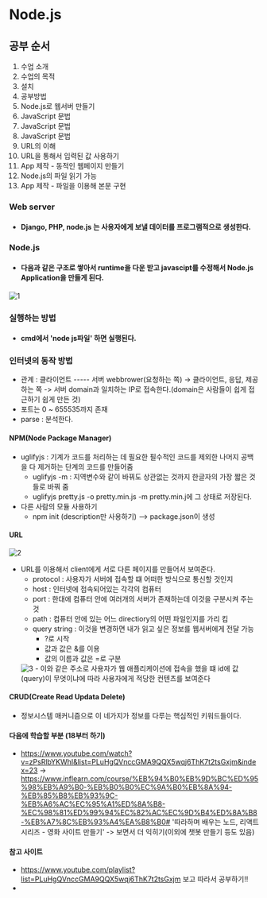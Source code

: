 # Node.js

## 공부 순서
01. 수업 소개
02. 수업의 목적
03. 설치
04. 공부방법
05. Node.js로 웹서버 만들기
06. JavaScript 문법
07. JavaScript 문법
08. JavaScript 문법
09. URL의 이해
10. URL을 통해서 입력된 값 사용하기
11. App 제작 - 동적인 웹페이지 만들기
12. Node.js의 파일 읽기 가능
13. App 제작 - 파일을 이용해 본문 구현

### Web server
- #### Django, PHP, node.js 는 사용자에게 보낼 데이터를 프로그램적으로 생성한다.

### Node.js
- #### 다음과 같은 구조로 쌓아서 runtime을 다운 받고 javascipt를 수정해서 Node.js Application을 만들게 된다.
<img src = "img\node.js-1.png"  alt = "1">

### 실행하는 방법
- #### cmd에서 'node js파일' 하면 실행된다.

### 인터넷의 동작 방법
- 관계 : 클라이언트 ----- 서버
webbrower(요청하는 쪽) -> 클라이언트, 
응답, 제공하는 쪽 -> 서버
domain과 일치하는 IP로 접속한다.(domain은 사람들이 쉽게 접근하기 쉽게 만든 것)
- 포트는 0 ~ 655535까지 존재
- parse : 분석한다.

#### NPM(Node Package Manager)
- uglifyjs : 기계가 코드를 처리하는 데 필요한 필수적인 코드를 제외한 나머지 공백을 다 제거하는 단계의 코드를 만들어줌
    - uglifyjs -m : 지역변수와 같이 바꿔도 상관없는 것까지 한글자의 가장 짧은 것들로 바꿔 줌
    - uglifyjs pretty.js -o pretty.min.js -m
    pretty.min.j에 그 상태로 저장된다.
- 다른 사람의 모듈 사용하기
    - npm init (description만 사용하기) --> package.json이 생성

#### URL 
<img src = "img\URL.png"  alt = "2">

- URL를 이용해서 client에게 서로 다른 페이지를 만들어서 보여준다.
    - protocol : 사용자가 서버에 접속할 떄 어떠한 방식으로 통신할 것인지
    - host : 인터넷에 접속되어있는 각각의 컴퓨터
    - port : 한대에 컴퓨터 안에 여러개의 서버가 존재하는데 이것을 구분시켜 주는 것 
    - path : 컴퓨터 안에 있는 어느 directiory의 어떤 파일인지를 가리 킴
    - query string : 이것을 변경하면 내가 읽고 싶은 정보를 웹서버에게 전달 가능
        - ?로 시작
        - 값과 값은 &를 이용
        - 값의 이름과 값은 =로 구분
    <img src = "img\query.png"  alt = "3">
    - 이와 같은 주소로 사용자가 웹 애플리케이션에 접속을 했을 떄 id에 값(query)이 무엇이냐에 따라 사용자에게 적당한 컨텐츠를 보여준다

#### CRUD(Create Read Updata Delete)
- 정보시스템 매커니즘으로 이 네가지가 정보를 다루는 핵심적인 키워드들이다.

#### 다음에 학습할 부분 (18부터 하기)
- https://www.youtube.com/watch?v=zPsRlbYKWhI&list=PLuHgQVnccGMA9QQX5wqj6ThK7t2tsGxjm&index=23
-> https://www.inflearn.com/course/%EB%94%B0%EB%9D%BC%ED%95%98%EB%A9%B0-%EB%B0%B0%EC%9A%B0%EB%8A%94-%EB%85%B8%EB%93%9C-%EB%A6%AC%EC%95%A1%ED%8A%B8-%EC%98%81%ED%99%94%EC%82%AC%EC%9D%B4%ED%8A%B8-%EB%A7%8C%EB%93%A4%EA%B8%B0#
'따라하며 배우는 노드, 리액트 시리즈 - 영화 사이트 만들기' -> 보면서 더 익히기(이외에 챗봇 만들기 등도 있음)
#### 참고 사이트
- https://www.youtube.com/playlist?list=PLuHgQVnccGMA9QQX5wqj6ThK7t2tsGxjm
    보고 따라서 공부하기!!
- 
